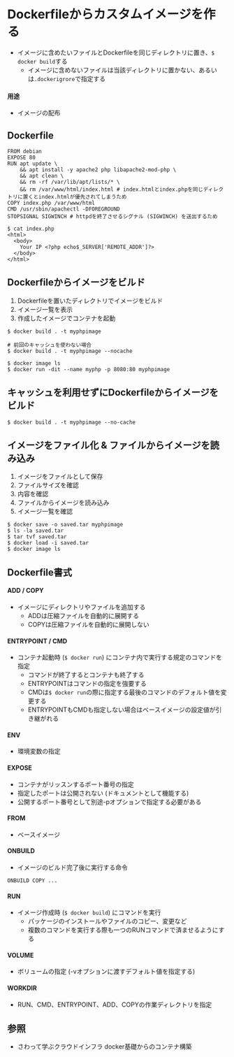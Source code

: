 # Dockerfileからカスタムイメージを作る
- イメージに含めたいファイルとDockerfileを同じディレクトリに置き、`$ docker build`する
  - イメージに含めないファイルは当該ディレクトリに置かない、あるいは`.dockerigrore`で指定する

#### 用途
- イメージの配布

## Dockerfile

```
FROM debian
EXPOSE 80
RUN apt update \
    && apt install -y apache2 php libapache2-mod-php \
    && apt clean \
    && rm -rf /var/lib/apt/lists/* \
    && rm /var/www/html/index.html # index.htmlとindex.phpを同じディレクトリに置くとindex.htmlが優先されてしまうため
COPY index.php /var/www/html
CMD /usr/sbin/apachectl -DFOREGROUND
STOPSIGNAL SIGWINCH # httpdを終了させるシグナル (SIGWINCH) を送出するため
```

```
$ cat index.php
<html>
  <body>
    Your IP <?php echo$_SERVER['REMOTE_ADDR']?>
  </body>
</html>
```

## Dockerfileからイメージをビルド
1. Dockerfileを置いたディレクトリでイメージをビルド
2. イメージ一覧を表示
3. 作成したイメージでコンテナを起動

```
$ docker build . -t myphpimage

# 前回のキャッシュを使わない場合
$ docker build . -t myphpimage --nocache

$ docker image ls
$ docker run -dit --name myphp -p 8080:80 myphpimage
```

## キャッシュを利用せずにDockerfileからイメージをビルド
```
$ docker build . -t myphpimage --no-cache
```

## イメージをファイル化 & ファイルからイメージを読み込み
1. イメージをファイルとして保存
2. ファイルサイズを確認
3. 内容を確認
4. ファイルからイメージを読み込み
5. イメージ一覧を確認

```
$ docker save -o saved.tar myphpimage
$ ls -la saved.tar
$ tar tvf saved.tar
$ docker load -i saved.tar
$ docker image ls
```

## Dockerfile書式
#### ADD / COPY
- イメージにディレクトリやファイルを追加する
  - ADDは圧縮ファイルを自動的に展開する
  - COPYは圧縮ファイルを自動的に展開しない

#### ENTRYPOINT / CMD
- コンテナ起動時 (`$ docker run`) にコンテナ内で実行する規定のコマンドを指定
  - コマンドが終了するとコンテナも終了する
  - ENTRYPOINTはコマンドの指定を強要する
  - CMDは`$ docker run`の際に指定する最後のコマンドのデフォルト値を変更する
  - ENTRYPOINTもCMDも指定しない場合はベースイメージの設定値が引き継がれる

#### ENV
- 環境変数の指定

#### EXPOSE
- コンテナがリッスンするポート番号の指定
- 指定したポートは公開されない (ドキュメントとして機能する)
- 公開するポート番号として別途-pオプションで指定する必要がある

#### FROM
- ベースイメージ

#### ONBUILD
- イメージのビルド完了後に実行する命令

```
ONBUILD COPY ...
```

#### RUN
- イメージ作成時 (`$ docker build`) にコマンドを実行
  - パッケージのインストールやファイルのコピー、変更など
  - 複数のコマンドを実行する際も一つのRUNコマンドで済ませるようにする

#### VOLUME
- ボリュームの指定 (-vオプションに渡すデフォルト値を指定する)

#### WORKDIR
- RUN、CMD、ENTRYPOINT、ADD、COPYの作業ディレクトリを指定

## 参照
- さわって学ぶクラウドインフラ docker基礎からのコンテナ構築
